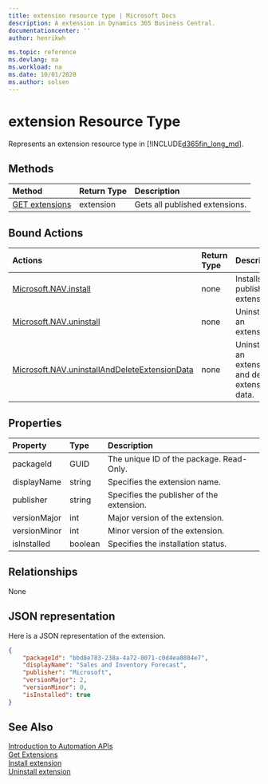 ```yaml
---
title: extension resource type | Microsoft Docs
description: A extension in Dynamics 365 Business Central.
documentationcenter: ''
author: henrikwh

ms.topic: reference
ms.devlang: na
ms.workload: na
ms.date: 10/01/2020
ms.author: solsen
---
```


# extension Resource Type
Represents an extension resource type in [!INCLUDE[d365fin_long_md](../developer/includes/d365fin_long_md.md)]. 

## Methods
| Method         | Return Type  |Description|
|:---------------|:-------------|:----------|
|[GET extensions](dynamics-microsoft-automation-extension-get.md)|extension|Gets all published extensions.|

## Bound Actions

| Actions         | Return Type  |Description|
|:---------------|:-------------|:----------|
|[Microsoft.NAV.install](dynamics-microsoft-automation-extension-post.md)|none|Installs a published extension.|
|[Microsoft.NAV.uninstall](dynamics-microsoft-automation-extension-post.md)|none|Uninstalls an extension.|
|[Microsoft.NAV.uninstallAndDeleteExtensionData](dynamics-microsoft-automation-extension-post.md)|none|Uninstalls an extension and deletes extension data.|

## Properties

| Property	      | Type |Description                             |
|:----------------|:-----|:---------------------------------------|
|packageId        |GUID  |The unique ID of the package. Read-Only.|
|displayName      |string|Specifies the extension name.                  |
|publisher|string|Specifies the publisher of the extension.                  |
|versionMajor     |int|Major version of the extension.     |
|versionMinor     |int|Minor version of the extension.     |
|isInstalled|boolean|Specifies the installation status.|

## Relationships
None

## JSON representation
Here is a JSON representation of the extension.

```json
{
    "packageId": "bbd8e783-238a-4a72-8071-c0d4ea8884e7",
    "displayName": "Sales and Inventory Forecast",
    "publisher": "Microsoft",
    "versionMajor": 2,
    "versionMinor": 0,
    "isInstalled": true
}
```

## See Also 
[Introduction to Automation APIs](itpro-introduction-to-automation-apis.md)  
[Get Extensions](dynamics-microsoft-automation-extension-get.md)  
[Install extension](dynamics-microsoft-automation-extension-post.md)  
[Uninstall extension](dynamics-microsoft-automation-extension-post.md)  
